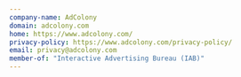```yaml
---
company-name: AdColony
domain: adcolony.com
home: https://www.adcolony.com/
privacy-policy: https://www.adcolony.com/privacy-policy/
email: privacy@adcolony.com
member-of: "Interactive Advertising Bureau (IAB)"
---
```




